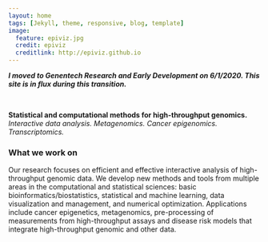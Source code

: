 ```yaml
---
layout: home
tags: [Jekyll, theme, responsive, blog, template]
image:
  feature: epiviz.jpg
  credit: epiviz
  creditlink: http://epiviz.github.io
---
```


**_I moved to Genentech Research and Early Development on 6/1/2020. This site is in flux during this transition._**

<br>

**Statistical and computational methods for high-throughput genomics.**  
_Interactive data analysis. Metagenomics. Cancer epigenomics. Transcriptomics._

### What we work on

Our research focuses on efficient and effective interactive analysis of high-throughput genomic data. We develop new methods and tools from multiple areas in the computational and statistical sciences: basic bioinformatics/biostatistics, statistical and machine learning, data visualization and management, and numerical optimization. Applications include cancer epigenetics, metagenomics, pre-processing of measurements from high-throughput assays and disease risk models that integrate high-throughput genomic and other data.  
